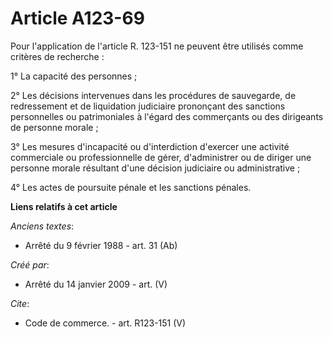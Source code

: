 # Article A123-69

Pour l'application de l'article R. 123-151 ne peuvent être utilisés comme critères de recherche :

1° La capacité des personnes ; 

2° Les décisions intervenues dans les procédures de sauvegarde, de redressement et de liquidation judiciaire prononçant des
sanctions personnelles ou patrimoniales à l'égard des commerçants ou des dirigeants de personne morale ;

3° Les mesures d'incapacité ou d'interdiction d'exercer une activité commerciale ou professionnelle de gérer, d'administrer
ou de diriger une personne morale résultant d'une décision judiciaire ou administrative ; 

4° Les actes de poursuite pénale et les sanctions pénales.

**Liens relatifs à cet article**

_Anciens textes_:

  - Arrêté du 9 février 1988 - art. 31 (Ab)

_Créé par_:

  - Arrêté du 14 janvier 2009 - art. (V)

_Cite_:

  - Code de commerce. - art. R123-151 (V)
